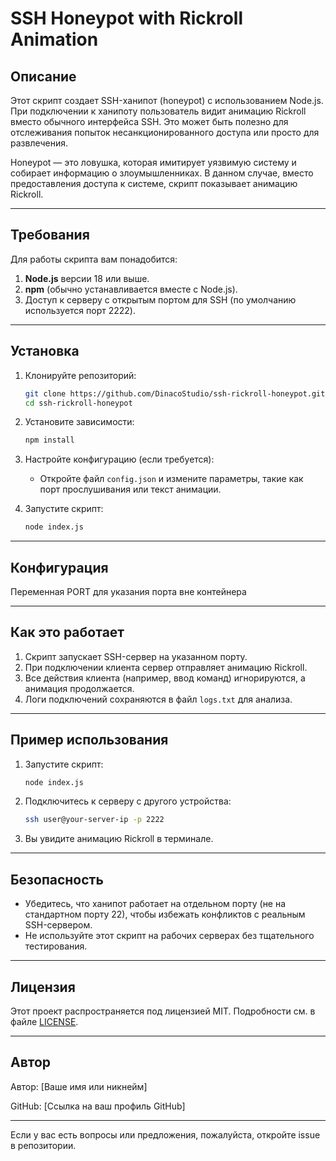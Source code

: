 # SSH Honeypot with Rickroll Animation

## Описание

Этот скрипт создает SSH-ханипот (honeypot) с использованием Node.js. При подключении к ханипоту пользователь видит анимацию Rickroll вместо обычного интерфейса SSH. Это может быть полезно для отслеживания попыток несанкционированного доступа или просто для развлечения.

Honeypot — это ловушка, которая имитирует уязвимую систему и собирает информацию о злоумышленниках. В данном случае, вместо предоставления доступа к системе, скрипт показывает анимацию Rickroll.

---

## Требования

Для работы скрипта вам понадобится:

1. **Node.js** версии 18 или выше.
2. **npm** (обычно устанавливается вместе с Node.js).
3. Доступ к серверу с открытым портом для SSH (по умолчанию используется порт 2222).

---

## Установка

1. Клонируйте репозиторий:
   ```bash
   git clone https://github.com/DinacoStudio/ssh-rickroll-honeypot.git
   cd ssh-rickroll-honeypot
   ```

2. Установите зависимости:
   ```bash
   npm install
   ```

3. Настройте конфигурацию (если требуется):
   - Откройте файл `config.json` и измените параметры, такие как порт прослушивания или текст анимации.

4. Запустите скрипт:
   ```bash
   node index.js
   ```

---

## Конфигурация

Переменная PORT для указания порта вне контейнера

---

## Как это работает

1. Скрипт запускает SSH-сервер на указанном порту.
2. При подключении клиента сервер отправляет анимацию Rickroll.
3. Все действия клиента (например, ввод команд) игнорируются, а анимация продолжается.
4. Логи подключений сохраняются в файл `logs.txt` для анализа.

---

## Пример использования

1. Запустите скрипт:
   ```bash
   node index.js
   ```

2. Подключитесь к серверу с другого устройства:
   ```bash
   ssh user@your-server-ip -p 2222
   ```

3. Вы увидите анимацию Rickroll в терминале.

---

## Безопасность

- Убедитесь, что ханипот работает на отдельном порту (не на стандартном порту 22), чтобы избежать конфликтов с реальным SSH-сервером.
- Не используйте этот скрипт на рабочих серверах без тщательного тестирования.

---

## Лицензия

Этот проект распространяется под лицензией MIT. Подробности см. в файле [LICENSE](LICENSE).

---

## Автор

Автор: [Ваше имя или никнейм]

GitHub: [Ссылка на ваш профиль GitHub]

---

Если у вас есть вопросы или предложения, пожалуйста, откройте issue в репозитории.
